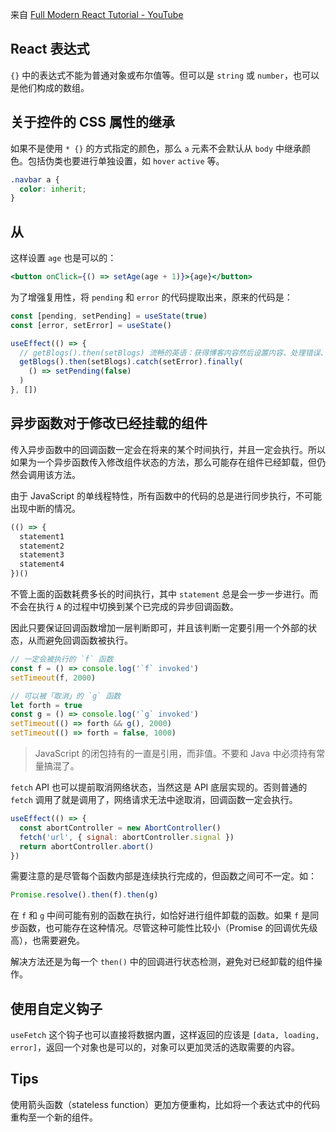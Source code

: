 来自 [Full Modern React Tutorial - YouTube](https://www.youtube.com/playlist?list=PL4cUxeGkcC9gZD-Tvwfod2gaISzfRiP9d)

## React 表达式

`{}` 中的表达式不能为普通对象或布尔值等。但可以是 `string` 或 `number`，也可以是他们构成的数组。

## 关于控件的 CSS 属性的继承

如果不是使用 `* {}` 的方式指定的颜色，那么 `a` 元素不会默认从 `body` 中继承颜色。包括伪类也要进行单独设置，如 `hover` `active` 等。

```css
.navbar a {
  color: inherit;
}
```

## 从

这样设置 `age` 也是可以的：

```jsx
<button onClick={() => setAge(age + 1)}>{age}</button>
```

为了增强复用性，将 `pending` 和 `error` 的代码提取出来，原来的代码是：

```jsx
const [pending, setPending] = useState(true)
const [error, setError] = useState()

useEffect(() => {
  // getBlogs().then(setBlogs) 流畅的英语：获得博客内容然后设置内容、处理错误、最后取消加载状态
  getBlogs().then(setBlogs).catch(setError).finally(
    () => setPending(false)
  )
}, [])
```

## 异步函数对于修改已经挂载的组件

传入异步函数中的回调函数一定会在将来的某个时间执行，并且一定会执行。所以如果为一个异步函数传入修改组件状态的方法，那么可能存在组件已经卸载，但仍然会调用该方法。

由于 JavaScript 的单线程特性，所有函数中的代码的总是进行同步执行，不可能出现中断的情况。

```js
(() => {
  statement1
  statement2
  statement3
  statement4
})()
```

不管上面的函数耗费多长的时间执行，其中 `statement` 总是会一步一步进行。而不会在执行 `A` 的过程中切换到某个已完成的异步回调函数。

因此只要保证回调函数增加一层判断即可，并且该判断一定要引用一个外部的状态，从而避免回调函数被执行。

```js
// 一定会被执行的 `f` 函数
const f = () => console.log('`f` invoked')
setTimeout(f, 2000)

// 可以被「取消」的 `g` 函数
let forth = true
const g = () => console.log('`g` invoked')
setTimeout(() => forth && g(), 2000)
setTimeout(() => forth = false, 1000)
```

> JavaScript 的闭包持有的一直是引用，而非值。不要和 Java 中必须持有常量搞混了。

`fetch` API 也可以提前取消网络状态，当然这是 API 底层实现的。否则普通的 `fetch` 调用了就是调用了，网络请求无法中途取消，回调函数一定会执行。

```js
useEffect(() => {
  const abortController = new AbortController()
  fetch('url', { signal: abortController.signal })
  return abortController.abort()
})
```

需要注意的是尽管每个函数内部是连续执行完成的，但函数之间可不一定。如：

```js
Promise.resolve().then(f).then(g)
```

在 `f` 和 `g` 中间可能有别的函数在执行，如恰好进行组件卸载的函数。如果 `f` 是同步函数，也可能存在这种情况。尽管这种可能性比较小（Promise 的回调优先级高），也需要避免。

解决方法还是为每一个 `then()` 中的回调进行状态检测，避免对已经卸载的组件操作。

## 使用自定义钩子

`useFetch` 这个钩子也可以直接将数据内置，这样返回的应该是 `[data, loading, error]`，返回一个对象也是可以的，对象可以更加灵活的选取需要的内容。

## Tips

使用箭头函数（stateless function）更加方便重构，比如将一个表达式中的代码重构至一个新的组件。
